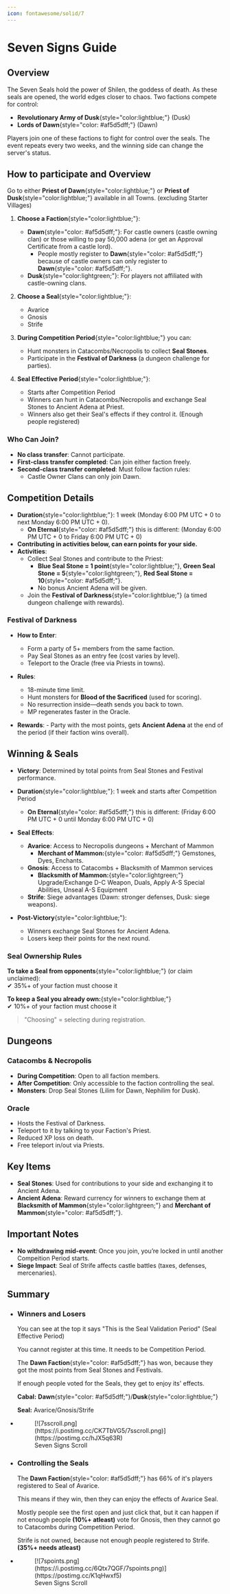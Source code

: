 ```yaml
---
icon: fontawesome/solid/7
---
```



# Seven Signs Guide

## Overview
The Seven Seals hold the power of Shilen, the goddess of death. As these seals are opened, the world edges closer to chaos. Two factions compete for control:

- **Revolutionary Army of Dusk**{style="color:lightblue;"} (Dusk)
- **Lords of Dawn**{style="color: #af5d5dff;"} (Dawn)

Players join one of these factions to fight for control over the seals. The event repeats every two weeks, and the winning side can change the server's status.

## How to participate and Overview

Go to either **Priest of Dawn**{style="color:lightblue;"} or **Priest of Dusk**{style="color:lightblue;"} available in all Towns. (excluding Starter Villages)

1. **Choose a Faction**{style="color:lightblue;"}:
    - **Dawn**{style="color: #af5d5dff;"}: For castle owners (castle owning clan) or those willing to pay 50,000 adena (or get an Approval Certificate from a castle lord).
        - People mostly register to **Dawn**{style="color: #af5d5dff;"} because of castle owners can only register to **Dawn**{style="color: #af5d5dff;"}.
    - **Dusk**{style="color:lightgreen;"}: For players not affiliated with castle-owning clans.

2. **Choose a Seal**{style="color:lightblue;"}:
    - Avarice
    - Gnosis
    - Strife

3. **During Competition Period**{style="color:lightblue;"} you can:
    - Hunt monsters in Catacombs/Necropolis to collect **Seal Stones**.
    - Participate in the **Festival of Darkness** (a dungeon challenge for parties).

4. **Seal Effective Period**{style="color:lightblue;"}:
    - Starts after Competition Period
    - Winners can hunt in Catacombs/Necropolis and exchange Seal Stones to Ancient Adena at Priest.
    - Winners also get their Seal's effects if they control it. (Enough people registered)

### Who Can Join?
- **No class transfer**: Cannot participate.
- **First-class transfer completed**: Can join either faction freely.
- **Second-class transfer completed**: Must follow faction rules:
    - Castle Owner Clans can only join Dawn.

## Competition Details
- **Duration**{style="color:lightblue;"}: 1 week (Monday 6:00 PM UTC + 0 to next Monday 6:00 PM UTC + 0).
    - **On Eternal**{style="color: #af5d5dff;"} this is different: (Monday 6:00 PM UTC + 0 to Friday 6:00 PM UTC + 0)
- **Contributing in activities below, can earn points for your side.**
- **Activities**:
    - Collect Seal Stones and contribute to the Priest: 
        - **Blue Seal Stone = 1 point**{style="color:lightblue;"}, **Green Seal Stone = 5**{style="color:lightgreen;"}, **Red Seal Stone = 10**{style="color: #af5d5dff;"}.
        - No bonus Ancient Adena will be given.
    - Join the **Festival of Darkness**{style="color:lightblue;"} (a timed dungeon challenge with rewards).

### Festival of Darkness
- **How to Enter**:
    - Form a party of 5+ members from the same faction.
    - Pay Seal Stones as an entry fee (cost varies by level).
    - Teleport to the Oracle (free via Priests in towns).

- **Rules**:
    - 18-minute time limit.
    - Hunt monsters for **Blood of the Sacrificed** (used for scoring).
    - No resurrection inside—death sends you back to town.
    - MP regenerates faster in the Oracle.

- **Rewards**:
      - Party with the most points, gets **Ancient Adena** at the end of the period (if their faction wins overall).

## Winning & Seals
- **Victory**: Determined by total points from Seal Stones and Festival performance.
- **Duration**{style="color:lightblue;"}: 1 week and starts after Competition Period
    - **On Eternal**{style="color: #af5d5dff;"} this is different: (Friday 6:00 PM UTC + 0 until Monday 6:00 PM UTC + 0)
- **Seal Effects**:
    - **Avarice**: Access to Necropolis dungeons + Merchant of Mammon
        - **Merchant of Mammon:**{style="color: #af5d5dff;"} Gemstones, Dyes, Enchants.
    - **Gnosis**: Access to Catacombs + Blacksmith of Mammon services 
        - **Blacksmith of Mammon:**{style="color:lightgreen;"} Upgrade/Exchange D-C Weapon, Duals, Apply A-S Special Abilities, Unseal A-S Equipment
    - **Strife**: Siege advantages (Dawn: stronger defenses, Dusk: siege weapons).

- **Post-Victory**{style="color:lightblue;"}:
    - Winners exchange Seal Stones for Ancient Adena.
    - Losers keep their points for the next round.



### Seal Ownership Rules

**To take a Seal from opponents**{style="color:lightblue;"} (or claim unclaimed):  
✔ 35%+ of your faction must choose it  

**To keep a Seal you already own:**{style="color:lightblue;"}  
✔ 10%+ of your faction must choose it  

> "Choosing" = selecting during registration.

## Dungeons
### Catacombs & Necropolis
- **During Competition**: Open to all faction members.
- **After Competition**: Only accessible to the faction controlling the seal.
- **Monsters**: Drop Seal Stones (Lilim for Dawn, Nephilim for Dusk).

### Oracle
- Hosts the Festival of Darkness.
- Teleport to it by talking to your Faction's Priest.
- Reduced XP loss on death.
- Free teleport in/out via Priests.

## Key Items
- **Seal Stones**: Used for contributions to your side and exchanging it to Ancient Adena.
- **Ancient Adena**: Reward currency for winners to exchange them at **Blacksmith of Mammon**{style="color:lightgreen;"} and **Merchant of Mammon**{style="color: #af5d5dff;"}.

## Important Notes
- **No withdrawing mid-event**: Once you join, you’re locked in until another Compeition Period starts.
- **Siege Impact**: Seal of Strife affects castle battles (taxes, defenses, mercenaries).

## Summary

<div class="grid cards" markdown>

- ### Winners and Losers
    You can see at the top it says "This is the Seal Validation Period" (Seal Effective Period)

    You cannot register at this time. It needs to be Competition Period.

    The **Dawn Faction**{style="color: #af5d5dff;"} has won, because they got the most points from Seal Stones and Festivals.

    If enough people voted for the Seals, they get to enjoy its' effects.

    **Cabal:** **Dawn**{style="color: #af5d5dff;"}/**Dusk**{style="color:lightblue;"}  
    
    **Seal:** Avarice/Gnosis/Strife

- <figure markdown>
    [![7sscroll.png](https://i.postimg.cc/CK7TbVG5/7sscroll.png)](https://postimg.cc/hJX5q63R)
    <figcaption>Seven Signs Scroll</figcaption>
    </figure>

- ### Controlling the Seals
    The **Dawn Faction**{style="color: #af5d5dff;"} has 66% of it's players registered to Seal of Avarice. 

    This means if they win, then they can enjoy the effects of Avarice Seal.

    Mostly people see the first open and just click that, but it can happen if not enough people **(10%+ atleast)** vote for Gnosis, 
    then they cannot go to Catacombs during Competition Period.

    Strife is not owned, because not enough people registered to Strife. **(35%+ needs atleast)**



- <figure markdown>
    [![7spoints.png](https://i.postimg.cc/6Qtx7QGF/7spoints.png)](https://postimg.cc/K1qHwxf5)
    <figcaption>Seven Signs Scroll</figcaption>
    </figure>



</div>


